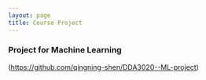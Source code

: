 ```yaml
---
layout: page
title: Course Project
---
```


### Project for Machine Learning

(https://github.com/qingning-shen/DDA3020--ML-project)
